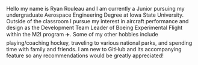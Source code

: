 Hello my name is Ryan Rouleau and I am currently a Junior pursuing my undergraduate Aerospace Engineering Degree at Iowa State University. Outside of the classroom I pursue my interest in aircraft performance and design as the Development Team Leader of Boeing Experimental Flight within the M2I program ✈️. Some of my other hobbies include playing/coaching hockey, traveling to various national parks, and spending time with family and friends. I am new to GitHub and its accompanying feature so any recommendations would be greatly appreciated!
